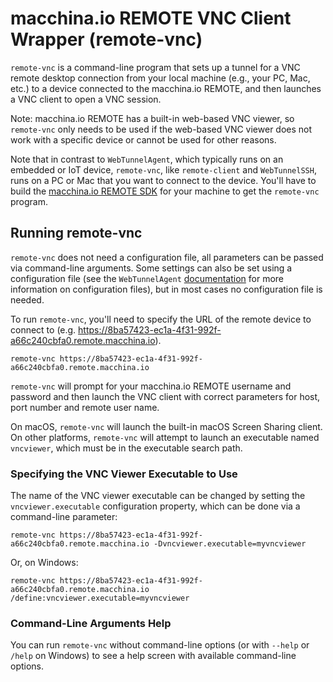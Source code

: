 # macchina.io REMOTE VNC Client Wrapper (remote-vnc)

`remote-vnc` is a command-line program that sets up a tunnel for a VNC remote desktop connection from your
local machine (e.g., your PC, Mac, etc.) to a device connected to the macchina.io
REMOTE, and then launches a VNC client to open a VNC session.

Note: macchina.io REMOTE has a built-in web-based VNC viewer, so `remote-vnc` only
needs to be used if the web-based VNC viewer does not work with a specific device
or cannot be used for other reasons.

Note that in contrast to `WebTunnelAgent`, which typically runs on an embedded or IoT
device, `remote-vnc`, like `remote-client` and `WebTunnelSSH`, runs on a PC or Mac that you want to connect to the
device. You'll have to build the [macchina.io REMOTE SDK](../../README.md)
for your machine to get the `remote-vnc` program.

## Running remote-vnc

`remote-vnc` does not need a configuration file, all parameters can be passed
via command-line arguments. Some settings can also be set using a configuration file
(see the `WebTunnelAgent` [documentation](../WebTunnelAgent/README.md) for more
information on configuration files), but in most cases no configuration file is needed.

To run `remote-vnc`, you'll need to specify the URL of the remote device to connect
to (e.g. https://8ba57423-ec1a-4f31-992f-a66c240cbfa0.remote.macchina.io).

```
remote-vnc https://8ba57423-ec1a-4f31-992f-a66c240cbfa0.remote.macchina.io
```

`remote-vnc` will prompt for your macchina.io REMOTE username and password and
then launch the VNC client with correct parameters for host, port number and
remote user name.

On macOS, `remote-vnc` will launch the built-in macOS Screen Sharing client.
On other platforms, `remote-vnc` will attempt to launch an executable
named `vncviewer`, which must be in the executable search path.


### Specifying the VNC Viewer Executable to Use

The name of the VNC viewer executable can be changed by setting the
`vncviewer.executable` configuration property, which can be done via a
command-line parameter:

```
remote-vnc https://8ba57423-ec1a-4f31-992f-a66c240cbfa0.remote.macchina.io -Dvncviewer.executable=myvncviewer
```

Or, on Windows:

```
remote-vnc https://8ba57423-ec1a-4f31-992f-a66c240cbfa0.remote.macchina.io /define:vncviewer.executable=myvncviewer
```


### Command-Line Arguments Help

You can run `remote-vnc` without command-line options (or with `--help`
or `/help` on Windows) to see a help screen with available command-line options.
